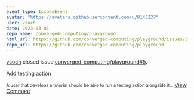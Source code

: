 ```yaml
---
event_type: IssuesEvent
avatar: "https://avatars.githubusercontent.com/u/814322?"
user: vsoch
date: 2023-03-01
repo_name: converged-computing/playground
html_url: https://github.com/converged-computing/playground/issues/5
repo_url: https://github.com/converged-computing/playground
---
```


<a href='https://github.com/vsoch' target='_blank'>vsoch</a> closed issue <a href='https://github.com/converged-computing/playground/issues/5' target='_blank'>converged-computing/playground#5</a>.

<p>Add testing action</p><small>A user that develops a tutorial should be able to run a testing action alongside it....</small><a href='https://github.com/converged-computing/playground/issues/5' target='_blank'>View Comment</a>